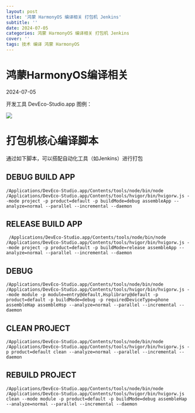 ```yaml
---
layout: post
title: '鸿蒙 HarmonyOS 编译相关 打包机 Jenkins'
subtitle: ''
date: 2024-07-05
categories: 鸿蒙 HarmonyOS 编译相关 打包机 Jenkins
cover: ''
tags: 技术 编译 鸿蒙 HarmonyOS
---
```


# 鸿蒙HarmonyOS编译相关

2024-07-05

开发工具 DevEco-Studio.app 图例：

![](../../../assets/img/17201671959440/17201672384244.jpg)


# 打包机核心编译脚本

通过如下脚本，可以搭配自动化工具（如Jenkins）进行打包

## DEBUG BUILD APP

```
/Applications/DevEco-Studio.app/Contents/tools/node/bin/node /Applications/DevEco-Studio.app/Contents/tools/hvigor/bin/hvigorw.js --mode project -p product=default -p buildMode=debug assembleApp --analyze=normal --parallel --incremental --daemon
```


## RELEASE BUILD APP

```
 /Applications/DevEco-Studio.app/Contents/tools/node/bin/node /Applications/DevEco-Studio.app/Contents/tools/hvigor/bin/hvigorw.js --mode project -p product=default -p buildMode=release assembleApp --analyze=normal --parallel --incremental --daemon
```


## DEBUG 

``` 
/Applications/DevEco-Studio.app/Contents/tools/node/bin/node /Applications/DevEco-Studio.app/Contents/tools/hvigor/bin/hvigorw.js --mode module -p module=entry@default,Hsplibrary@default -p product=default -p buildMode=debug -p requiredDeviceType=phone assembleHap assembleHsp --analyze=normal --parallel --incremental --daemon
```


## CLEAN PROJECT

```
/Applications/DevEco-Studio.app/Contents/tools/node/bin/node /Applications/DevEco-Studio.app/Contents/tools/hvigor/bin/hvigorw.js -p product=default clean --analyze=normal --parallel --incremental --daemon
```

## REBUILD PROJECT

``` 
/Applications/DevEco-Studio.app/Contents/tools/node/bin/node /Applications/DevEco-Studio.app/Contents/tools/hvigor/bin/hvigorw.js clean --mode module -p product=default -p buildMode=debug assembleHap --analyze=normal --parallel --incremental --daemon
```